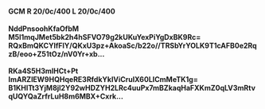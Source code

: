 #### GCM R 20/0c/400 L 20/0c/400
**NddPnsoohKfaOfbM**<br/>**M5l1mqJMet5bk2h4hSFVO79g2kUKuYexPiYgDxBK9Rc=**<br/>**RQxBmQKCYlfFlY/QKxU3pz+AkoaSc/b22o//TRSbYrYOLK9T1cAFB0e2RqzB/eoo+Z51tOz/nV0Yr+xb...**<br/><br/>
**RKa4S5H3mlHCt+Pt**<br/>**ImARZIEW9HQHqeRE3RfdkYklViCrulX60LICmMeTK1g=**<br/>**B1KHITt3YjM8jl2Y92wHDZYH2LRc4uuPx7mBZkaqHaFXKmZ0qLV3mRtvqUQYQaZrfrLuH8m6MBX+Cxrk...**